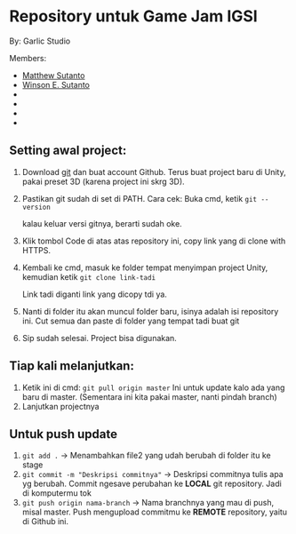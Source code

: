 # Repository untuk Game Jam IGSI
By: Garlic Studio

Members:
- [Matthew Sutanto](github.com/mtstnt)
- [Winson E. Sutanto](github.com/kaburov38)
-
-
-
-

## Setting awal project:
1. Download [git](https://git-scm.com/downloads) dan buat account Github. Terus buat project baru di Unity, pakai preset 3D (karena project ini skrg 3D).
2. Pastikan git sudah di set di PATH. Cara cek: Buka cmd, ketik
	<code>git --version</code>

	kalau keluar versi gitnya, berarti sudah oke.
3. Klik tombol Code di atas atas repository ini, copy link yang di clone with HTTPS.
4. Kembali ke cmd, masuk ke folder tempat menyimpan project Unity, kemudian ketik
	<code>git clone link-tadi</code>

	Link tadi diganti link yang dicopy tdi ya.
5.  Nanti di folder itu akan muncul folder baru, isinya adalah isi repository ini. Cut semua dan paste di folder yang tempat tadi buat git
6. Sip sudah selesai. Project bisa digunakan.

## Tiap kali melanjutkan:
1. Ketik ini di cmd: <code>git pull origin master</code>
Ini untuk update kalo ada yang baru di master. (Sementara ini kita pakai master, nanti pindah branch)
2. Lanjutkan projectnya

## Untuk push update
1. <code>git add .</code> -> Menambahkan file2 yang udah berubah di folder itu ke stage
2. <code>git commit -m "Deskripsi commitnya"</code> -> Deskripsi commitnya tulis apa yg berubah. Commit ngesave perubahan ke **LOCAL** git repository. Jadi di komputermu tok
3. <code>git push origin nama-branch</code> -> Nama branchnya yang mau di push, misal master. Push mengupload commitmu ke **REMOTE** repository, yaitu di Github ini.
